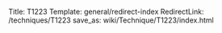 Title: T1223
Template: general/redirect-index
RedirectLink: /techniques/T1223
save_as: wiki/Technique/T1223/index.html